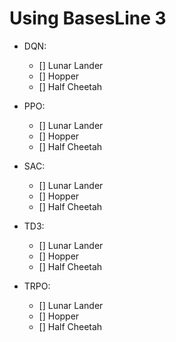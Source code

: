 # Using BasesLine 3
- DQN:
    - [] Lunar Lander
    - [] Hopper
    - [] Half Cheetah

- PPO:
    - [] Lunar Lander
    - [] Hopper
    - [] Half Cheetah

- SAC:
    - [] Lunar Lander
    - [] Hopper
    - [] Half Cheetah

- TD3:
    - [] Lunar Lander
    - [] Hopper
    - [] Half Cheetah

- TRPO:
    - [] Lunar Lander
    - [] Hopper
    - [] Half Cheetah


